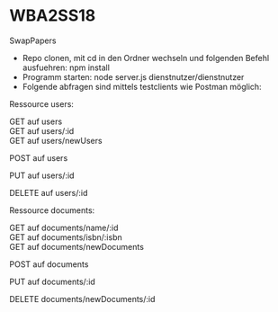 # WBA2SS18
SwapPapers

- Repo clonen, mit cd in den Ordner wechseln und folgenden Befehl ausfuehren: npm install
- Programm starten: node server.js dienstnutzer/dienstnutzer
- Folgende abfragen sind mittels testclients wie Postman möglich:

Ressource users:

GET auf users                                                
GET auf users/:id  
GET auf users/newUsers  

POST auf users

PUT auf users/:id 

DELETE auf users/:id 

Ressource documents:

GET auf documents/name/:id                                                          
GET auf documents/isbn/:isbn                                                  
GET auf documents/newDocuments 
                                                                                 
POST auf documents

PUT auf documents/:id

DELETE documents/newDocuments/:id
